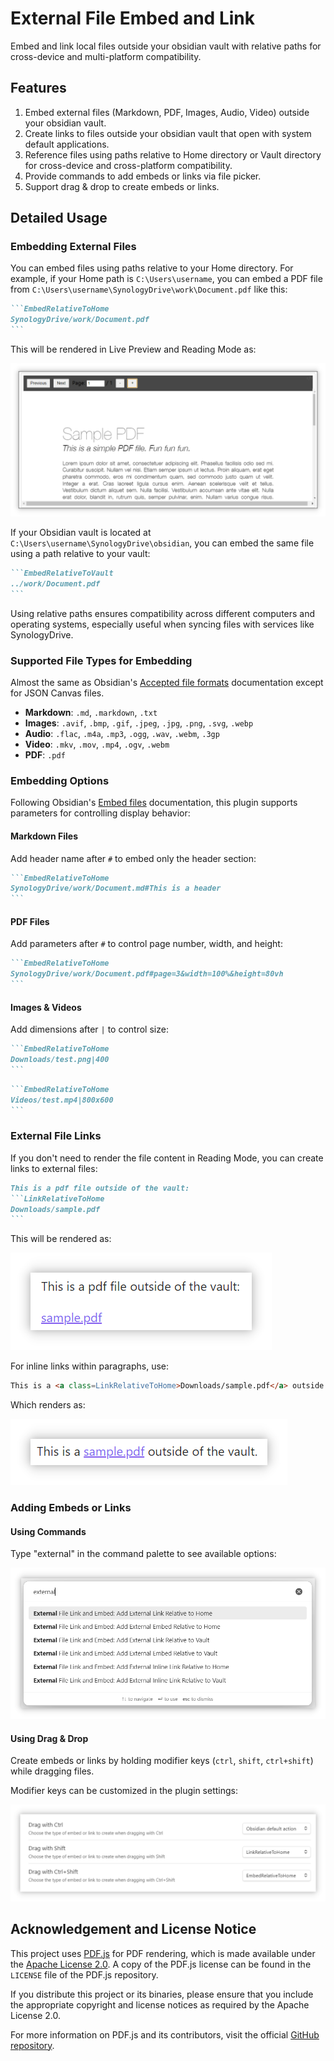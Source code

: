 # External File Embed and Link

Embed and link local files outside your obsidian vault with relative paths for cross-device and multi-platform compatibility.

## Features

1. Embed external files (Markdown, PDF, Images, Audio, Video) outside your obsidian vault.
2. Create links to files outside your obsidian vault that open with system default applications.
3. Reference files using paths relative to Home directory or Vault directory for cross-device and cross-platform compatibility.
4. Provide commands to add embeds or links via file picker.
5. Support drag & drop to create embeds or links.

## Detailed Usage

### Embedding External Files

You can embed files using paths relative to your Home directory. For example, if your Home path is `C:\Users\username`, you can embed a PDF file from `C:\Users\username\SynologyDrive\work\Document.pdf` like this:

~~~markdown
```EmbedRelativeToHome
SynologyDrive/work/Document.pdf
```
~~~

This will be rendered in Live Preview and Reading Mode as:

![PDF Example](docs/assets/pdf-example.png)

If your Obsidian vault is located at `C:\Users\username\SynologyDrive\obsidian`, you can embed the same file using a path relative to your vault:

~~~markdown
```EmbedRelativeToVault
../work/Document.pdf
```
~~~

Using relative paths ensures compatibility across different computers and operating systems, especially useful when syncing files with services like SynologyDrive.

### Supported File Types for Embedding

Almost the same as Obsidian's [Accepted file formats](https://help.obsidian.md/Files+and+folders/Accepted+file+formats) documentation except for JSON Canvas files.

- **Markdown**: `.md`, `.markdown`, `.txt`
- **Images**: `.avif`, `.bmp`, `.gif`, `.jpeg`, `.jpg`, `.png`, `.svg`, `.webp`
- **Audio**: `.flac`, `.m4a`, `.mp3`, `.ogg`, `.wav`, `.webm`, `.3gp`
- **Video**: `.mkv`, `.mov`, `.mp4`, `.ogv`, `.webm`
- **PDF**: `.pdf`

### Embedding Options

Following Obsidian's [Embed files](https://help.obsidian.md/Linking+notes+and+files/Embed+files) documentation, this plugin supports parameters for controlling display behavior:

#### Markdown Files

Add header name after `#` to embed only the header section:

~~~markdown
```EmbedRelativeToHome
SynologyDrive/work/Document.md#This is a header
```
~~~

#### PDF Files
Add parameters after `#` to control page number, width, and height:

~~~markdown
```EmbedRelativeToHome
SynologyDrive/work/Document.pdf#page=3&width=100%&height=80vh
```
~~~

#### Images & Videos
Add dimensions after `|` to control size:

~~~markdown
```EmbedRelativeToHome
Downloads/test.png|400
```
~~~

~~~markdown
```EmbedRelativeToHome
Videos/test.mp4|800x600
```
~~~

### External File Links

If you don't need to render the file content in Reading Mode, you can create links to external files:

~~~markdown
This is a pdf file outside of the vault:
```LinkRelativeToHome
Downloads/sample.pdf
```
~~~

This will be rendered as:

![External Link Example](docs/assets/external-link-example.png)

For inline links within paragraphs, use:

~~~markdown
This is a <a class=LinkRelativeToHome>Downloads/sample.pdf</a> outside of the vault.
~~~

Which renders as:

![Inline Link Example](docs/assets/inline-link-example.png)

### Adding Embeds or Links

#### Using Commands
Type "external" in the command palette to see available options:

![commands](docs/assets/commands.png)

#### Using Drag & Drop
Create embeds or links by holding modifier keys (`ctrl`, `shift`, `ctrl+shift`) while dragging files. 

Modifier keys can be customized in the plugin settings:

![settings](docs/assets/settings.png)


## Acknowledgement and License Notice

This project uses [PDF.js](https://github.com/mozilla/pdf.js) for PDF rendering, which is made available under the [Apache License 2.0](https://www.apache.org/licenses/LICENSE-2.0). A copy of the PDF.js license can be found in the `LICENSE` file of the PDF.js repository. 

If you distribute this project or its binaries, please ensure that you include the appropriate copyright and license notices as required by the Apache License 2.0. 

For more information on PDF.js and its contributors, visit the official [GitHub repository](https://github.com/mozilla/pdf.js).
